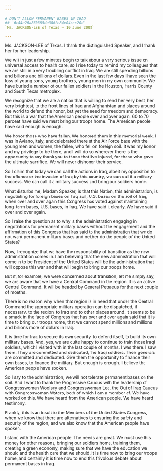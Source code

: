 ```yaml
---
---

# DON'T ALLOW PERMANENT BASES IN IRAQ
## `6e44e26a830385de380fc84e04ecc20d`
`Ms. JACKSON-LEE of Texas — 10 June 2008`

---
```



Ms. JACKSON-LEE of Texas. I thank the distinguished Speaker, and I 
thank her for her leadership.

We will in just a few minutes begin to talk about a very serious 
issue on universal access to health care, so I rise today to remind my 
colleagues that we are still in a very troubling conflict in Iraq. We 
are still spending billions and billions and billions of dollars. Even 
in the last few days I have seen the loss of young sons, young 
brothers, young men in my own community. We have buried a number of our 
fallen soldiers in the Houston, Harris County and South Texas 
metroplex.

We recognize that we are a nation that is willing to send her very 
best, her very brightest, to the front lines of Iraq and Afghanistan 
and places around the world to defend the honor, but yet the need for 
freedom and democracy. But this is a war that the American people over 
and over again, 60 to 70 percent have said we must bring our troops 
home. The American people have said enough is enough.

We honor those who have fallen. We honored them in this memorial 
week. I was in Aviano, Italy, and celebrated there at the Air Force 
base with the young men and women, the fallen, who fell on foreign 
soil. It was my honor and my privilege to be there, and I will do so 
wherever there is the opportunity to say thank you to those that live 
injured, for those who gave the ultimate sacrifice. We will never 
dishonor their service.

So I claim that today we can call the actions in Iraq, albeit my 
opposition to the offense or the invasion of Iraq by this country, we 
can call it a military success. We can call it a military success and 
bring our soldiers home.

What disturbs me, Madam Speaker, is that this Nation, this 
administration, is negotiating for foreign bases on Iraq soil, U.S. 
bases on the soil of Iraq, when over and over again this Congress has 
voted against maintaining long-term bases, U.S. bases, in Iraq. We have 
said it clearly. We have said it over and over again.

So I raise the question as to why is the administration engaging in 
negotiations for permanent military bases without the engagement and 
the affirmation of this Congress that has said to the administration 
that we do not want permanent military bases and neither do the people 
of the United States?

Now, I recognize that we have the responsibility of transition as the 
new administration comes in. I am believing that the new administration 
that will come in to be President of the United States will be the 
administration that will oppose this war and that will begin to bring 
our troops home.

But if, for example, we were concerned about transition, let me 
simply say, we are aware that we have a Central Command in the region. 
It is an active Central Command. It will be headed by General Petraeus 
for the next couple of months.

There is no reason why when that region is in need that under the 
Central Command the appropriate military operation can be dispatched, 
if necessary, to the region, to Iraq and to other places around. It 
seems to be a smack in the face of Congress that has over and over 
again said that it is time to bring our troops home, that we cannot 
spend millions and millions and billions more of dollars in Iraq.

It is time for Iraq to secure its own security, to defend itself, to 
build its own military bases. And, yes, we are quite happy to continue 
to train those Iraqi soldiers, which I visited with in the last couple 
of months. I was there. I saw them. They are committed and dedicated, 
the Iraqi soldiers. Their generals are committed and dedicated. Give 
them the opportunity to finance their own bases, to finance the 
military. But enough is enough. I believe the American people have 
spoken.

So I say to the administration, we will not tolerate permanent bases 
on the soil. And I want to thank the Progressive Caucus with the 
leadership of Congresswoman Woolsey and Congresswoman Lee, the Out of 
Iraq Caucus with Congresswoman Waters, both of which I am a member of. 
We have worked on this. We have heard from the American people. We have 
heard testimony.

Frankly, this is an insult to the Members of the United States 
Congress, when we know that there are alternatives to ensuring the 
safety and security of the region, and we also know that the American 
people have spoken.

I stand with the American people. The needs are great. We must use 
this money for other reasons, bringing our soldiers home, training 
them, creating a green economy, making sure that we have the education 
we should and the health care that we should. It is time now to bring 
our troops home, and certainly it is time now to end this frivolous 
debate about permanent bases in Iraq.
